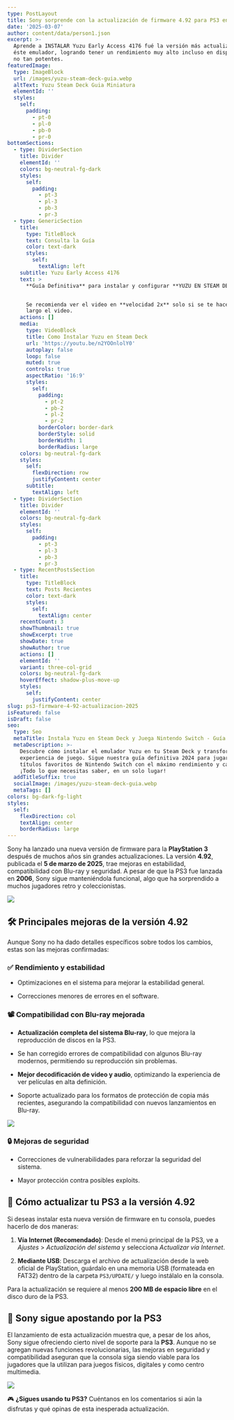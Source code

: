 ```yaml
---
type: PostLayout
title: Sony sorprende con la actualización de firmware 4.92 para PS3 en 2025
date: '2025-03-07'
author: content/data/person1.json
excerpt: >-
  Aprende a INSTALAR Yuzu Early Access 4176 fué la versión más actualizada de
  éste emulador, logrando tener un rendimiento muy alto incluso en dispositivos
  no tan potentes.
featuredImage:
  type: ImageBlock
  url: /images/yuzu-steam-deck-guia.webp
  altText: Yuzu Steam Deck Guia Miniatura
  elementId: ''
  styles:
    self:
      padding:
        - pt-0
        - pl-0
        - pb-0
        - pr-0
bottomSections:
  - type: DividerSection
    title: Divider
    elementId: ''
    colors: bg-neutral-fg-dark
    styles:
      self:
        padding:
          - pt-3
          - pl-3
          - pb-3
          - pr-3
  - type: GenericSection
    title:
      type: TitleBlock
      text: Consulta la Guía
      color: text-dark
      styles:
        self:
          textAlign: left
    subtitle: Yuzu Early Access 4176
    text: >
      **Guía Definitiva** para instalar y configurar **YUZU EN STEAM DECK**.


      Se recomienda ver el video en **velocidad 2x** solo si se te hace muy
      largo el video.
    actions: []
    media:
      type: VideoBlock
      title: Como Instalar Yuzu en Steam Deck
      url: 'https://youtu.be/n2YOOnlolY0'
      autoplay: false
      loop: false
      muted: true
      controls: true
      aspectRatio: '16:9'
      styles:
        self:
          padding:
            - pt-2
            - pb-2
            - pl-2
            - pr-2
          borderColor: border-dark
          borderStyle: solid
          borderWidth: 1
          borderRadius: large
    colors: bg-neutral-fg-dark
    styles:
      self:
        flexDirection: row
        justifyContent: center
      subtitle:
        textAlign: left
  - type: DividerSection
    title: Divider
    elementId: ''
    colors: bg-neutral-fg-dark
    styles:
      self:
        padding:
          - pt-3
          - pl-3
          - pb-3
          - pr-3
  - type: RecentPostsSection
    title:
      type: TitleBlock
      text: Posts Recientes
      color: text-dark
      styles:
        self:
          textAlign: center
    recentCount: 3
    showThumbnail: true
    showExcerpt: true
    showDate: true
    showAuthor: true
    actions: []
    elementId: ''
    variant: three-col-grid
    colors: bg-neutral-fg-dark
    hoverEffect: shadow-plus-move-up
    styles:
      self:
        justifyContent: center
slug: ps3-firmware-4-92-actualizacion-2025
isFeatured: false
isDraft: false
seo:
  type: Seo
  metaTitle: Instala Yuzu en Steam Deck y Juega Nintendo Switch - Guía Definitiva 2024
  metaDescription: >-
    Descubre cómo instalar el emulador Yuzu en tu Steam Deck y transforma tu
    experiencia de juego. Sigue nuestra guía definitiva 2024 para jugar tus
    títulos favoritos de Nintendo Switch con el máximo rendimiento y calidad.
    ¡Todo lo que necesitas saber, en un solo lugar!
  addTitleSuffix: true
  socialImage: /images/yuzu-steam-deck-guia.webp
  metaTags: []
colors: bg-dark-fg-light
styles:
  self:
    flexDirection: col
    textAlign: center
    borderRadius: large
---
```

Sony ha lanzado una nueva versión de firmware para la **PlayStation 3** después de muchos años sin grandes actualizaciones. La versión **4.92**, publicada el **5 de marzo de 2025**, trae mejoras en estabilidad, compatibilidad con Blu-ray y seguridad. A pesar de que la PS3 fue lanzada en **2006**, Sony sigue manteniéndola funcional, algo que ha sorprendido a muchos jugadores retro y coleccionistas.

![](/images/Ps3%20Logo.webp)



## 🛠️ Principales mejoras de la versión 4.92

Aunque Sony no ha dado detalles específicos sobre todos los cambios, estas son las mejoras confirmadas:

### ✅ **Rendimiento y estabilidad**

*   Optimizaciones en el sistema para mejorar la estabilidad general.

*   Correcciones menores de errores en el software.

### 📽️ **Compatibilidad con Blu-ray mejorada**

*   **Actualización completa del sistema Blu-ray**, lo que mejora la reproducción de discos en la PS3.

*   Se han corregido errores de compatibilidad con algunos Blu-ray modernos, permitiendo su reproducción sin problemas.

*   **Mejor decodificación de video y audio**, optimizando la experiencia de ver películas en alta definición.

*   Soporte actualizado para los formatos de protección de copia más recientes, asegurando la compatibilidad con nuevos lanzamientos en Blu-ray.

![](/images/PS3%20BluRay.webp)



### 🔒 **Mejoras de seguridad**

*   Correcciones de vulnerabilidades para reforzar la seguridad del sistema.

*   Mayor protección contra posibles exploits.

## 🔄 Cómo actualizar tu PS3 a la versión 4.92

Si deseas instalar esta nueva versión de firmware en tu consola, puedes hacerlo de dos maneras:

1.  **Vía Internet (Recomendado)**: Desde el menú principal de la PS3, ve a *Ajustes* > *Actualización del sistema* y selecciona *Actualizar vía Internet*.

2.  **Mediante USB**: Descarga el archivo de actualización desde la web oficial de PlayStation, guárdalo en una memoria USB (formateada en FAT32) dentro de la carpeta `PS3/UPDATE/` y luego instálalo en la consola.

Para la actualización se requiere al menos **200 MB de espacio libre** en el disco duro de la PS3.

## 🚀 Sony sigue apostando por la PS3

El lanzamiento de esta actualización muestra que, a pesar de los años, Sony sigue ofreciendo cierto nivel de soporte para la **PS3**. Aunque no se agregan nuevas funciones revolucionarias, las mejoras en seguridad y compatibilidad aseguran que la consola siga siendo viable para los jugadores que la utilizan para juegos físicos, digitales y como centro multimedia.

![](/images/PS3%20slim%20and%20fat.webp)



🎮 **¿Sigues usando tu PS3?** Cuéntanos en los comentarios si aún la disfrutas y qué opinas de esta inesperada actualización.
